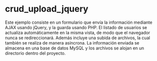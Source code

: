 # crud_upload_jquery
Este ejemplo consiste en un formulario que envía la información mediante AJAX usando jQuery, y la guarda usando PHP. El listado de usuarios se actualiza automáticamente en la misma vista, de modo que el navegador nunca se redireccionará. Además incluye una subida de archivos, la cual también se realiza de manera asíncrona. La información enviada se almacena en una base de datos MySQL y los archivos se alojan en un directorio dentro del proyecto.
